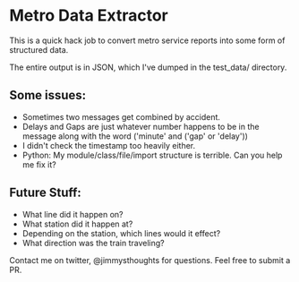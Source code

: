 Metro Data Extractor
====================

This is a quick hack job to convert metro service reports into some form of structured data.  

The entire output is in JSON, which I've dumped in the test_data/ directory.
 
Some issues:
------------
- Sometimes two messages get combined by accident.
- Delays and Gaps are just whatever number happens to be in the message along with the word ('minute' and ('gap' or 'delay'))
- I didn't check the timestamp too heavily either.
- Python: My module/class/file/import structure is terrible.  Can you help me fix it?

Future Stuff:
-------------
- What line did it happen on?
- What station did it happen at?
- Depending on the station, which lines would it effect?
- What direction was the train traveling?


Contact me on twitter, @jimmysthoughts for questions.
Feel free to submit a PR.